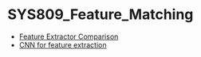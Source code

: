 # SYS809_Feature_Matching


- [Feature Extractor Comparison](https://arxiv.org/ftp/arxiv/papers/1710/1710.02726.pdf)
- [CNN for feature extraction](https://arxiv.org/pdf/2101.02767.pdf)
